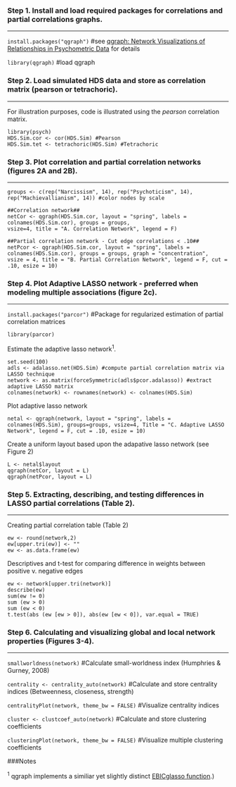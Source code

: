### Step 1. Install and load required packages for correlations and partial correlations graphs.
------
`install.packages("qgraph")` #see [qgraph: Network Visualizations of Relationships in Psychometric Data](http://www.jstatsoft.org/v48/i04/) for details 

`library(qgraph)` #load qgraph

### Step 2. Load simulated HDS data and store as correlation matrix (pearson or tetrachoric).
------
For illustration purposes, code is illustrated using the *pearson* correlation matrix.

```Rouge
library(psych)
HDS.Sim.cor <- cor(HDS.Sim) #Pearson
HDS.Sim.tet <- tetrachoric(HDS.Sim) #Tetrachoric
```

### Step 3. Plot correlation and partial correlation networks (figures 2A and 2B).
------
```Rouge
groups <- c(rep("Narcissism", 14), rep("Psychoticism", 14), rep("Machievallianism", 14)) #color nodes by scale

##Correlation network##
netCor <- qgraph(HDS.Sim.cor, layout = "spring", labels = colnames(HDS.Sim.cor), groups = groups, 
vsize=4, title = "A. Correlation Network", legend = F)

##Partial correlation network - Cut edge correlations < .10##
netPcor <- qgraph(HDS.Sim.cor, layout = "spring", labels = colnames(HDS.Sim.cor), groups = groups, graph = "concentration", 
vsize = 4, title = "B. Partial Correlation Network", legend = F, cut = .10, esize = 10)
```

### Step 4. Plot Adaptive LASSO network - preferred when modeling multiple associations (figure 2c).
------
`install.packages("parcor")` #Package for regularized estimation of partial correlation matrices

`library(parcor)`

Estimate the adaptive lasso network<sup>1</sup>.

```Rouge
set.seed(100)
adls <- adalasso.net(HDS.Sim) #compute partial correlation matrix via LASSO technique
network <- as.matrix(forceSymmetric(adls$pcor.adalasso)) #extract adaptive LASSO matrix
colnames(network) <- rownames(network) <- colnames(HDS.Sim)
```

Plot adaptive lasso network
```Rouge
netal <- qgraph(network, layout = "spring", labels = colnames(HDS.Sim), groups=groups, vsize=4, Title = "C. Adaptive LASSO Network", legend = F, cut = .10, esize = 10)
```

Create a uniform layout based upon the adapative lasso network (see Figure 2)
```Rouge
L <- netal$layout
qgraph(netCor, layout = L)
qgraph(netPcor, layout = L)
```

### Step 5. Extracting, describing, and testing differences in LASSO partial correlations (Table 2).
------

Creating partial correlation table (Table 2)
```Rouge
ew <- round(network,2)
ew[upper.tri(ew)] <- ""
ew <- as.data.frame(ew)
```

Descriptives and t-test for comparing difference in weights between positive v. negative edges
```
ew <- network[upper.tri(network)]
describe(ew)
sum(ew != 0)
sum (ew > 0)
sum (ew < 0)
t.test(abs (ew [ew > 0]), abs(ew [ew < 0]), var.equal = TRUE)
```

### Step 6. Calculating and visualizing global and local network properties (Figures 3-4).
------

`smallworldness(network)` #Calculate small-worldness index (Humphries & Gurney, 2008) 
                          
`centrality <- centrality_auto(network)` #Calculate and store centrality indices (Betweenness, closeness, strength)

`centralityPlot(network, theme_bw = FALSE)` #Visualize centrality indices

`cluster <- clustcoef_auto(network)` #Calculate and store clustering coefficients

`clusteringPlot(network, theme_bw = FALSE)` #Visualize multiple clustering coefficients

###Notes

<sup>1</sup> qgraph implements a similiar yet slightly distinct [EBICglasso function](http://psychosystems.org/forums/topic/ebicglasso-lambda-values/).)
